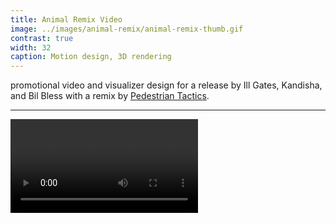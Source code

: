 ```yaml
---
title: Animal Remix Video
image: ../images/animal-remix/animal-remix-thumb.gif
contrast: true
width: 32
caption: Motion design, 3D rendering
---
```


promotional video and visualizer design for a release by Ill Gates, Kandisha, and Bil Bless with a remix by [Pedestrian Tactics](http://pedestriantactics.com).

---

<video controls src="images/animal-remix/animal-remix-video.mp4"></video>